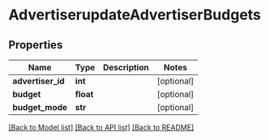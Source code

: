# AdvertiserupdateAdvertiserBudgets

## Properties
Name | Type | Description | Notes
------------ | ------------- | ------------- | -------------
**advertiser_id** | **int** |  | [optional] 
**budget** | **float** |  | [optional] 
**budget_mode** | **str** |  | [optional] 

[[Back to Model list]](../README.md#documentation-for-models) [[Back to API list]](../README.md#documentation-for-api-endpoints) [[Back to README]](../README.md)

